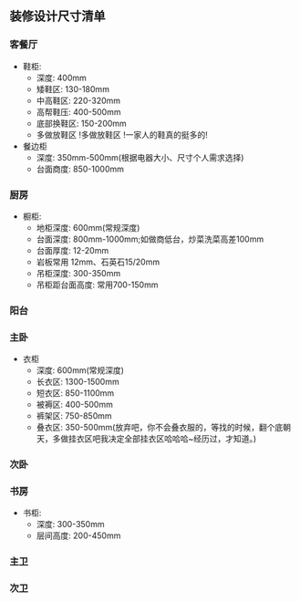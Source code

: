 ## 装修设计尺寸清单

### 客餐厅
* 鞋柜:
    + 深度: 400mm
    + 矮鞋区: 130-180mm
    + 中高鞋区: 220-320mm
    + 高帮鞋压: 400-500mm
    + 底部换鞋区: 150-200mm
    + 多做放鞋区 !多做放鞋区 !一家人的鞋真的挺多的!
* 餐边柜
    + 深度: 350mm-500mm(根据电器大小、尺寸个人需求选择)
    + 台面商度: 850-1000mm

### 厨房
* 橱柜:
    + 地柜深度: 600mm(常规深度)
    + 台面深度: 800mm-1000mm;如做商低台，炒菜洗菜高差100mm
    + 台面厚度: 12-20mm
    + 岩板常用 12mm、石英石15/20mm
    + 吊柜深度: 300-350mm
    + 吊柜距台面高度: 常用700-150mm
### 阳台

### 主卧
* 衣柜
   + 深度: 600mm(常规深度)
   + 长衣区: 1300-1500mm
   + 短衣区: 850-1100mm
   + 被褥区: 400-500mm
   + 裤架区: 750-850mm
   + 叠衣区: 350-500mm(放弃吧，你不会叠衣服的，等找的时候，翻个底朝天，多做挂衣区吧我决定全部挂衣区哈哈哈~经历过，才知道。)
### 次卧

### 书房
* 书柜:
    + 深度: 300-350mm
    + 层间高度: 200-450mm
### 主卫

### 次卫
